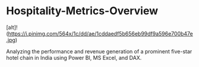 # Hospitality-Metrics-Overview

[alt]!(https://i.pinimg.com/564x/1c/dd/ae/1cddaedf5b656eb99df9a596e700b47e.jpg)

Analyzing the performance and revenue generation of a prominent five-star hotel chain in India using Power BI, MS Excel, and DAX.
